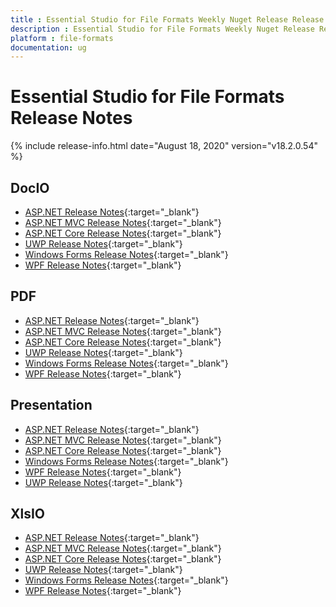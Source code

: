 ```yaml
---
title : Essential Studio for File Formats Weekly Nuget Release Release Notes  
description : Essential Studio for File Formats Weekly Nuget Release Release Notes  
platform : file-formats
documentation: ug
---
```


# Essential Studio for File Formats  Release Notes  

{% include release-info.html date="August 18, 2020" version="v18.2.0.54" %} 

## DocIO

* [ASP.NET Release Notes](/aspnet/release-notes/v18.2.0.54#docio){:target="_blank"}
* [ASP.NET MVC Release Notes](/aspnetmvc/release-notes/v18.2.0.54#docio){:target="_blank"}
* [ASP.NET Core Release Notes](/aspnet-core/release-notes/v18.2.0.54#docio){:target="_blank"}
* [UWP Release Notes](/uwp/release-notes/v18.2.0.54#docio){:target="_blank"}
* [Windows Forms Release Notes](/windowsforms/release-notes/v18.2.0.54#docio){:target="_blank"}
* [WPF Release Notes](/wpf/release-notes/v18.2.0.54#docio){:target="_blank"}


## PDF

* [ASP.NET Release Notes](/aspnet/release-notes/v18.2.0.54#pdf){:target="_blank"}
* [ASP.NET MVC Release Notes](/aspnetmvc/release-notes/v18.2.0.54#pdf){:target="_blank"}
* [ASP.NET Core Release Notes](/aspnet-core/release-notes/v18.2.0.54#pdf){:target="_blank"}
* [UWP Release Notes](/uwp/release-notes/v18.2.0.54#pdf){:target="_blank"}
* [Windows Forms Release Notes](/windowsforms/release-notes/v18.2.0.54#pdf){:target="_blank"}
* [WPF Release Notes](/wpf/release-notes/v18.2.0.54#pdf){:target="_blank"}


## Presentation

* [ASP.NET Release Notes](/aspnet/release-notes/v18.2.0.54#presentation){:target="_blank"}
* [ASP.NET MVC Release Notes](/aspnetmvc/release-notes/v18.2.0.54#presentation){:target="_blank"}
* [ASP.NET Core Release Notes](/aspnet-core/release-notes/v18.2.0.54#presentation){:target="_blank"}
* [Windows Forms Release Notes](/windowsforms/release-notes/v18.2.0.54#presentation){:target="_blank"}
* [WPF Release Notes](/wpf/release-notes/v18.2.0.54#presentation){:target="_blank"}
* [UWP Release Notes](/uwp/release-notes/v18.2.0.54#presentation){:target="_blank"}


## XlsIO

* [ASP.NET Release Notes](/aspnet/release-notes/v18.2.0.54#xlsio){:target="_blank"}
* [ASP.NET MVC Release Notes](/aspnetmvc/release-notes/v18.2.0.54#xlsio){:target="_blank"}
* [ASP.NET Core Release Notes](/aspnet-core/release-notes/v18.2.0.54#xlsio){:target="_blank"}
* [UWP Release Notes](/uwp/release-notes/v18.2.0.54#xlsio){:target="_blank"}
* [Windows Forms Release Notes](/windowsforms/release-notes/v18.2.0.54#xlsio){:target="_blank"}
* [WPF Release Notes](/wpf/release-notes/v18.2.0.54#xlsio){:target="_blank"}